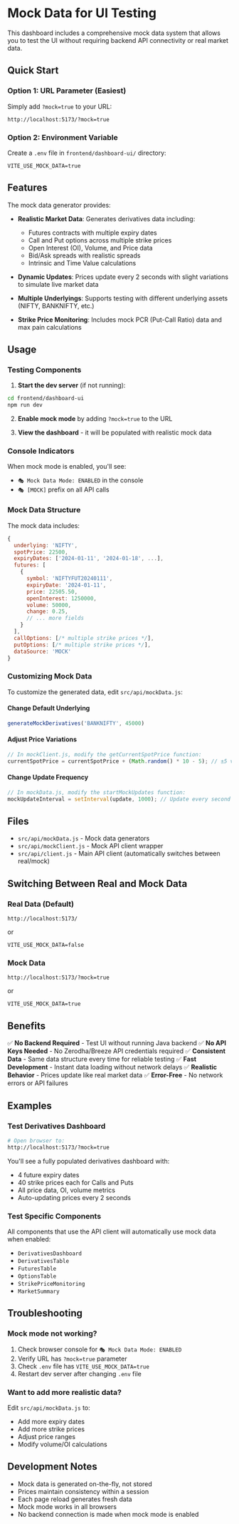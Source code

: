 # Mock Data for UI Testing

This dashboard includes a comprehensive mock data system that allows you to test the UI without requiring backend API connectivity or real market data.

## Quick Start

### Option 1: URL Parameter (Easiest)
Simply add `?mock=true` to your URL:
```
http://localhost:5173/?mock=true
```

### Option 2: Environment Variable
Create a `.env` file in `frontend/dashboard-ui/` directory:
```env
VITE_USE_MOCK_DATA=true
```

## Features

The mock data generator provides:

- **Realistic Market Data**: Generates derivatives data including:
  - Futures contracts with multiple expiry dates
  - Call and Put options across multiple strike prices
  - Open Interest (OI), Volume, and Price data
  - Bid/Ask spreads with realistic spreads
  - Intrinsic and Time Value calculations

- **Dynamic Updates**: Prices update every 2 seconds with slight variations to simulate live market data

- **Multiple Underlyings**: Supports testing with different underlying assets (NIFTY, BANKNIFTY, etc.)

- **Strike Price Monitoring**: Includes mock PCR (Put-Call Ratio) data and max pain calculations

## Usage

### Testing Components

1. **Start the dev server** (if not running):
```bash
cd frontend/dashboard-ui
npm run dev
```

2. **Enable mock mode** by adding `?mock=true` to the URL

3. **View the dashboard** - it will be populated with realistic mock data

### Console Indicators

When mock mode is enabled, you'll see:
- `🎭 Mock Data Mode: ENABLED` in the console
- `🎭 [MOCK]` prefix on all API calls

### Mock Data Structure

The mock data includes:

```javascript
{
  underlying: 'NIFTY',
  spotPrice: 22500,
  expiryDates: ['2024-01-11', '2024-01-18', ...],
  futures: [
    {
      symbol: 'NIFTYFUT20240111',
      expiryDate: '2024-01-11',
      price: 22505.50,
      openInterest: 1250000,
      volume: 50000,
      change: 0.25,
      // ... more fields
    }
  ],
  callOptions: [/* multiple strike prices */],
  putOptions: [/* multiple strike prices */],
  dataSource: 'MOCK'
}
```

### Customizing Mock Data

To customize the generated data, edit `src/api/mockData.js`:

#### Change Default Underlying
```javascript
generateMockDerivatives('BANKNIFTY', 45000)
```

#### Adjust Price Variations
```javascript
// In mockClient.js, modify the getCurrentSpotPrice function:
currentSpotPrice = currentSpotPrice + (Math.random() * 10 - 5); // ±5 variance
```

#### Change Update Frequency
```javascript
// In mockData.js, modify the startMockUpdates function:
mockUpdateInterval = setInterval(update, 1000); // Update every second
```

## Files

- `src/api/mockData.js` - Mock data generators
- `src/api/mockClient.js` - Mock API client wrapper
- `src/api/client.js` - Main API client (automatically switches between real/mock)

## Switching Between Real and Mock Data

### Real Data (Default)
```
http://localhost:5173/
```
or
```env
VITE_USE_MOCK_DATA=false
```

### Mock Data
```
http://localhost:5173/?mock=true
```
or
```env
VITE_USE_MOCK_DATA=true
```

## Benefits

✅ **No Backend Required** - Test UI without running Java backend
✅ **No API Keys Needed** - No Zerodha/Breeze API credentials required
✅ **Consistent Data** - Same data structure every time for reliable testing
✅ **Fast Development** - Instant data loading without network delays
✅ **Realistic Behavior** - Prices update like real market data
✅ **Error-Free** - No network errors or API failures

## Examples

### Test Derivatives Dashboard
```bash
# Open browser to:
http://localhost:5173/?mock=true
```
You'll see a fully populated derivatives dashboard with:
- 4 future expiry dates
- 40 strike prices each for Calls and Puts
- All price data, OI, volume metrics
- Auto-updating prices every 2 seconds

### Test Specific Components
All components that use the API client will automatically use mock data when enabled:
- `DerivativesDashboard`
- `DerivativesTable`
- `FuturesTable`
- `OptionsTable`
- `StrikePriceMonitoring`
- `MarketSummary`

## Troubleshooting

### Mock mode not working?
1. Check browser console for `🎭 Mock Data Mode: ENABLED`
2. Verify URL has `?mock=true` parameter
3. Check `.env` file has `VITE_USE_MOCK_DATA=true`
4. Restart dev server after changing `.env` file

### Want to add more realistic data?
Edit `src/api/mockData.js` to:
- Add more expiry dates
- Add more strike prices
- Adjust price ranges
- Modify volume/OI calculations

## Development Notes

- Mock data is generated on-the-fly, not stored
- Prices maintain consistency within a session
- Each page reload generates fresh data
- Mock mode works in all browsers
- No backend connection is made when mock mode is enabled

